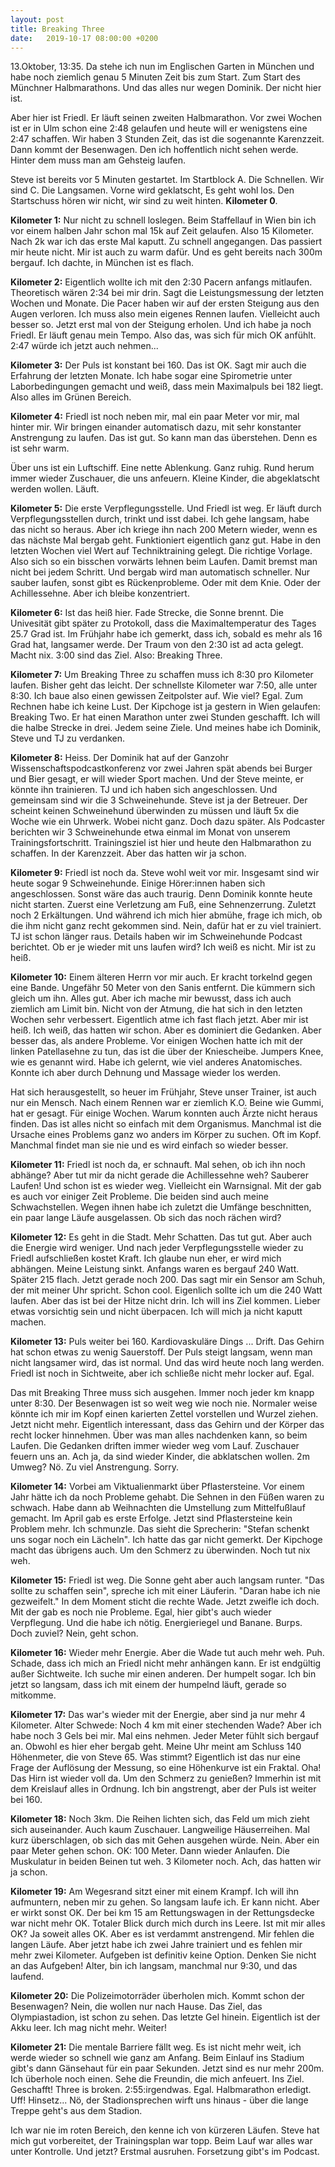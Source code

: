 ```yaml
---
layout: post
title: Breaking Three
date:   2019-10-17 08:00:00 +0200
---
```


13.Oktober, 13:35. Da stehe ich nun im Englischen Garten in München und habe
noch ziemlich genau 5 Minuten Zeit bis zum Start. Zum Start des Münchner
Halbmarathons. Und das alles nur wegen Dominik. Der nicht hier ist.

Aber hier ist Friedl. Er läuft seinen zweiten Halbmarathon. Vor zwei Wochen
ist er in Ulm schon eine 2:48 gelaufen und heute will er wenigstens eine 2:47
schaffen. Wir haben 3 Stunden Zeit, das ist die sogenannte Karenzzeit. Dann
kommt der Besenwagen. Den ich hoffentlich nicht sehen werde. Hinter dem muss man
am Gehsteig laufen.

Steve ist bereits vor 5 Minuten gestartet. Im Startblock A. Die Schnellen.
Wir sind C. Die Langsamen. Vorne wird geklatscht, Es geht wohl los. Den
Startschuss hören wir nicht, wir sind zu weit hinten. **Kilometer 0**.

**Kilometer 1:** Nur nicht zu schnell loslegen. Beim Staffellauf in Wien bin ich
vor einem halben Jahr schon mal 15k auf Zeit gelaufen. Also 15 Kilometer.
Nach 2k war ich das erste Mal kaputt. Zu schnell angegangen. Das passiert
mir heute nicht. Mir ist auch zu warm dafür. Und es geht bereits nach 300m
bergauf. Ich dachte, in München ist es flach.

**Kilometer 2:** Eigentlich wollte ich mit den 2:30 Pacern anfangs mitlaufen.
Theoretisch wären 2:34 bei mir drin. Sagt die Leistungsmessung der letzten
Wochen und Monate. Die Pacer haben wir auf der ersten Steigung aus den Augen
verloren.
Ich muss also mein eigenes Rennen laufen. Vielleicht auch besser so.
Jetzt erst mal von der Steigung erholen. Und ich habe ja noch Friedl. Er läuft
genau mein Tempo. Also das, was sich für mich OK anfühlt. 2:47 würde ich jetzt
auch nehmen...

**Kilometer 3:** Der Puls ist konstant bei 160. Das ist OK. Sagt mir auch die
Erfahrung der letzten Monate. Ich habe sogar eine Spirometrie unter
Laborbedingungen gemacht und weiß, dass mein Maximalpuls bei 182 liegt.
Also alles im Grünen Bereich.

**Kilometer 4:** Friedl ist noch neben mir, mal ein paar Meter vor mir, mal hinter
mir. Wir bringen einander automatisch dazu, mit sehr konstanter Anstrengung zu
laufen. Das ist gut. So kann man das überstehen. Denn es ist sehr warm.

Über uns ist ein Luftschiff. Eine nette Ablenkung. Ganz ruhig. Rund herum immer
wieder Zuschauer, die uns anfeuern. Kleine Kinder, die abgeklatscht werden wollen.
Läuft.

**Kilometer 5:** Die erste Verpflegungsstelle. Und Friedl ist weg. Er läuft durch
Verpflegungsstellen durch, trinkt und isst dabei. Ich gehe langsam, habe das
nicht so heraus. Aber ich kriege ihn nach 200 Metern wieder, wenn es das nächste
Mal bergab geht. Funktioniert eigentlich ganz gut. Habe in den letzten Wochen
viel Wert auf Techniktraining gelegt. Die richtige Vorlage. Also sich so ein
bisschen vorwärts lehnen beim Laufen. Damit bremst man
nicht bei jedem Schritt. Und bergab wird man automatisch schneller. Nur sauber
laufen, sonst gibt es Rückenprobleme. Oder mit dem Knie. Oder der Achillessehne.
Aber ich bleibe konzentriert.

**Kilometer 6:** Ist das heiß hier. Fade Strecke, die Sonne brennt. Die Univesität
gibt später zu Protokoll, dass die Maximaltemperatur des Tages 25.7 Grad ist.
Im Frühjahr habe ich gemerkt, dass ich, sobald es mehr als 16 Grad hat, langsamer
werde. Der Traum von den 2:30 ist ad acta gelegt. Macht nix. 3:00 sind das
Ziel. Also: Breaking Three.

**Kilometer 7:** Um Breaking Three zu schaffen muss ich 8:30 pro Kilometer laufen.
Bisher geht das leicht. Der schnellste Kilometer war 7:50, alle unter 8:30.
Ich baue also einen gewissen Zeitpolster auf. Wie viel? Egal. Zum Rechnen habe
ich keine Lust.
Der Kipchoge ist ja gestern in Wien gelaufen: Breaking Two. Er hat einen
Marathon unter zwei Stunden geschafft. Ich will die halbe Strecke in drei.
Jedem seine Ziele. Und meines habe ich Dominik, Steve und TJ zu verdanken.

**Kilometer 8:** Heiss. Der Dominik hat auf der Ganzohr Wissenschaftspodcastkonferenz
vor zwei Jahren spät abends bei Burger und Bier gesagt, er will wieder Sport machen.
Und der Steve meinte, er könnte ihn trainieren. TJ und ich haben sich angeschlossen.
Und gemeinsam sind wir die 3 Schweinehunde. Steve ist ja der Betreuer. Der
scheint keinen Schweinehund überwinden zu müssen und läuft 5x die Woche wie
ein Uhrwerk. Wobei nicht ganz. Doch dazu später. Als Podcaster berichten wir
3 Schweinehunde etwa einmal im Monat von unserem Trainingsfortschritt.
Trainingsziel ist hier und heute den Halbmarathon zu schaffen. In der Karenzzeit.
Aber das hatten wir ja schon.

**Kilometer 9:** Friedl ist noch da. Steve wohl weit vor mir. Insgesamt sind wir
heute sogar 9 Schweinehunde. Einige Hörer:innen haben sich angeschlossen.
Sonst wäre das auch traurig. Denn Dominik konnte heute nicht starten. Zuerst
eine Verletzung am Fuß, eine Sehnenzerrung. Zuletzt noch 2 Erkältungen.
Und während ich mich hier abmühe, frage ich mich, ob die ihm nicht ganz recht
gekommen sind. Nein, dafür hat er zu viel trainiert. TJ ist schon länger
raus. Details haben wir im Schweinehunde Podcast berichtet. Ob er
je wieder mit uns laufen wird? Ich weiß es nicht. Mir ist zu heiß.

**Kilometer 10:** Einem älteren Herrn vor mir auch. Er kracht torkelnd gegen eine
Bande. Ungefähr 50 Meter von den Sanis entfernt. Die kümmern sich gleich um
ihn. Alles gut. Aber ich mache mir bewusst, dass ich auch ziemlich am Limit
bin. Nicht von der Atmung, die hat sich in den letzten Wochen sehr verbessert.
Eigentlich atme ich fast flach jetzt. Aber mir ist heiß. Ich weiß, das hatten
wir schon. Aber es dominiert die Gedanken. Aber besser das, als andere
Probleme. Vor einigen Wochen hatte ich mit der linken Patellasehne zu tun,
das ist die über der Kniescheibe. Jumpers Knee, wie es genannt wird. Habe ich
gelernt, wie viel anderes Anatomisches. Konnte ich aber durch Dehnung und
Massage wieder los werden.

Hat sich herausgestellt, so heuer im Frühjahr, Steve unser Trainer, ist auch nur
ein Mensch. Nach einem Rennen war er ziemlich K.O. Beine wie Gummi, hat er
gesagt. Für einige Wochen. Warum konnten auch Ärzte nicht heraus finden. Das ist
alles nicht so einfach mit dem Organismus. Manchmal ist die Ursache eines
Problems ganz wo anders im Körper zu suchen. Oft im Kopf. Manchmal findet man
sie nie und es wird einfach so wieder besser.

**Kilometer 11:** Friedl ist noch da, er schnauft. Mal sehen, ob ich ihn noch
abhänge? Aber tut mir da nicht gerade die Achillessehne weh? Sauberer Laufen!
Und schon ist es wieder weg. Vielleicht ein Warnsignal. Mit der gab es auch vor
einiger Zeit Probleme. Die beiden sind auch meine Schwachstellen. Wegen ihnen
habe ich zuletzt die Umfänge beschnitten, ein paar lange Läufe ausgelassen. Ob
sich das noch rächen wird?

**Kilometer 12:** Es geht in die Stadt. Mehr Schatten. Das tut gut. Aber auch die
Energie wird weniger. Und nach jeder Verpflegungsstelle wieder zu Friedl
aufschließen kostet Kraft. Ich glaube nun eher, er wird mich abhängen. Meine
Leistung sinkt. Anfangs waren es bergauf 240 Watt. Später 215 flach. Jetzt
gerade noch 200. Das sagt mir ein Sensor am Schuh, der mit meiner Uhr spricht.
Schon cool. Eigenlich sollte ich um die 240 Watt laufen. Aber das ist bei der Hitze
nicht drin. Ich will ins Ziel kommen. Lieber etwas vorsichtig sein und nicht
überpacen. Ich will mich ja nicht kaputt machen.

**Kilometer 13:** Puls weiter bei 160. Kardiovaskuläre Dings ... Drift. Das Gehirn
hat schon etwas zu wenig Sauerstoff. Der Puls steigt langsam, wenn man nicht
langsamer wird, das ist normal. Und das wird heute noch lang werden. Friedl ist
noch in Sichtweite, aber ich schließe nicht mehr locker auf. Egal.

Das mit Breaking Three muss sich ausgehen. Immer noch jeder km knapp unter 8:30.
Der Besenwagen ist  so weit weg wie noch
nie. Normaler weise könnte ich mir im Kopf einen karierten Zettel vorstellen und
Wurzel ziehen. Jetzt nicht mehr. Eigentlich interessant, dass das Gehirn und der
Körper das recht locker hinnehmen. Über was man alles nachdenken kann, so beim
Laufen. Die Gedanken driften immer wieder weg vom Lauf. Zuschauer feuern uns
an. Ach ja, da sind wieder Kinder, die abklatschen wollen. 2m Umweg?
Nö. Zu viel Anstrengung. Sorry.

**Kilometer 14:** Vorbei am Viktualienmarkt über Pflastersteine. Vor einem Jahr
hätte ich da noch Probleme gehabt. Die Sehnen in den Füßen waren zu schwach.
Habe dann ab Weihnachten die Umstellung zum Mittelfußlauf gemacht. Im April
gab es erste Erfolge. Jetzt sind Pflastersteine kein Problem mehr. Ich
schmunzle. Das sieht die Sprecherin: "Stefan schenkt uns sogar noch ein Lächeln".
Ich hatte das gar nicht gemerkt. Der Kipchoge macht das übrigens auch. Um
den Schmerz zu überwinden. Noch tut nix weh.

**Kilometer 15:** Friedl ist weg. Die Sonne geht aber auch langsam runter. "Das sollte
zu schaffen sein", spreche ich mit einer Läuferin. "Daran habe ich nie gezweifelt."
In dem Moment sticht die rechte Wade. Jetzt zweifle ich doch. Mit der gab es
noch nie Probleme. Egal, hier gibt's auch wieder Verpflegung. Und die habe
ich nötig. Energieriegel und Banane. Burps. Doch zuviel? Nein, geht schon.

**Kilometer 16:** Wieder mehr Energie. Aber die Wade tut auch mehr weh. Puh.
Schade, dass ich mich an Friedl nicht mehr anhängen kann. Er ist endgültig außer
Sichtweite. Ich suche mir einen anderen. Der humpelt sogar. Ich bin jetzt so
langsam, dass ich mit einem der humpelnd läuft, gerade so mitkomme.

**Kilometer 17:** Das war's wieder mit der Energie, aber sind ja nur mehr 4 Kilometer.
Alter Schwede: Noch 4 km mit einer stechenden Wade? Aber ich habe noch 3 Gels
bei mir. Mal eins nehmen. Jeder Meter fühlt sich bergauf an. Obwohl es hier
eher bergab geht. Meine Uhr meint am Schluss 140 Höhenmeter, die von Steve 65.
Was stimmt? Eigentlich ist das nur eine Frage der Auflösung der Messung, so
eine Höhenkurve ist ein Fraktal. Oha! Das Hirn ist wieder voll da.
Um den Schmerz zu genießen? Immerhin ist mit dem Kreislauf alles in Ordnung.
Ich bin angstrengt, aber der Puls ist weiter bei 160.

**Kilometer 18:** Noch 3km. Die Reihen lichten sich, das Feld um mich zieht sich
auseinander. Auch kaum Zuschauer. Langweilige Häuserreihen. Mal kurz überschlagen,
ob sich das mit Gehen ausgehen würde. Nein. Aber ein paar Meter gehen schon.
OK: 100 Meter. Dann wieder Anlaufen. Die Muskulatur in beiden Beinen tut weh.
3 Kilometer noch. Ach, das hatten wir ja schon.

**Kilometer 19:** Am Wegesrand sitzt einer mit einem Krampf. Ich will ihn aufmuntern,
neben mir zu gehen. So langsam laufe ich. Er kann nicht. Aber er wirkt sonst OK.
Der bei km 15 am Rettungswagen in der Rettungsdecke war nicht mehr OK. Totaler
Blick durch mich durch ins Leere. Ist mit mir alles OK?
Ja soweit alles OK. Aber es ist verdammt anstrengend. Mir fehlen die langen Läufe.
Aber jetzt habe ich zwei Jahre trainiert und es fehlen mir mehr zwei Kilometer.
Aufgeben ist definitiv keine Option. Denken Sie nicht an das Aufgeben!
Alter, bin ich langsam, manchmal nur 9:30, und das laufend.

**Kilometer 20:** Die Polizeimotorräder überholen mich. Kommt schon der Besenwagen?
Nein, die wollen nur nach Hause. Das Ziel, das Olympiastadion, ist schon zu sehen.
Das letzte Gel hinein. Eigentlich ist der Akku leer. Ich mag nicht mehr. Weiter!

**Kilometer 21:** Die mentale Barriere fällt weg. Es ist nicht mehr weit, ich werde
wieder so schnell wie ganz am Anfang. Beim Einlauf ins Stadium gibt's dann Gänsehaut
für ein paar Sekunden. Jetzt sind es nur mehr 200m. Ich überhole noch einen. Sehe
die Freundin, die mich anfeuert. Ins Ziel. Geschafft! Three is broken.
2:55:irgendwas. Egal. Halbmarathon erledigt. Uff! Hinsetz... Nö, der
Stadionsprechen wirft uns hinaus - über die lange Treppe geht's aus dem
Stadion.

Ich war nie im roten Bereich, den kenne ich von kürzeren Läufen. Steve hat mich
gut vorbereitet, der Trainingsplan war topp. Beim Lauf war alles war unter
Kontrolle. Und jetzt? Erstmal ausruhen. Forsetzung gibt's im Podcast.
